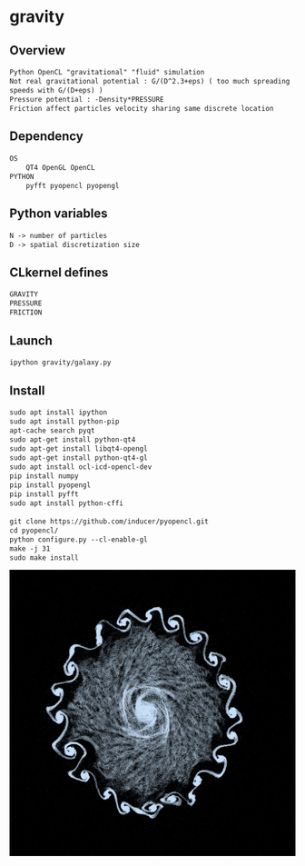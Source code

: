 # gravity

## Overview
	Python OpenCL "gravitational" "fluid" simulation
	Not real gravitational potential : G/(D^2.3+eps) ( too much spreading speeds with G/(D+eps) )
	Pressure potential : -Density*PRESSURE
	Friction affect particles velocity sharing same discrete location

## Dependency

	OS
		QT4 OpenGL OpenCL
	PYTHON
		pyfft pyopencl pyopengl
## Python variables

	N -> number of particles
	D -> spatial discretization size

## CLkernel defines

	GRAVITY
	PRESSURE
	FRICTION

## Launch

	ipython gravity/galaxy.py

## Install

	sudo apt install ipython
	sudo apt install python-pip
	apt-cache search pyqt
	sudo apt-get install python-qt4
	sudo apt-get install libqt4-opengl
	sudo apt-get install python-qt4-gl
	sudo apt install ocl-icd-opencl-dev
	pip install numpy
	pip install pyopengl
	pip install pyfft
	sudo apt install python-cffi

	git clone https://github.com/inducer/pyopencl.git
	cd pyopencl/
	python configure.py --cl-enable-gl
	make -j 31
	sudo make install


![Logo](/capture.png)